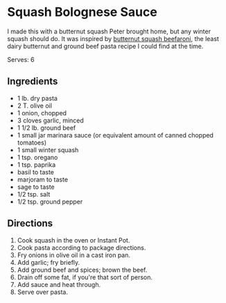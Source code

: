 [Instant Pot]: ../indices/instantPot.html

# Squash Bolognese Sauce

I made this with a butternut squash Peter brought home, but any winter squash should do.  It was inspired by [butternut squash beefaroni](https://thehealthyfoodie.com/butternut-squash-beefaroni/), the least dairy butternut and ground beef pasta recipe I could find at the time.

Serves: 6

## Ingredients

* 1 lb. dry pasta
* 2 T. olive oil
* 1 onion, chopped
* 3 cloves garlic, minced
* 1 1/2 lb. ground beef
* 1 small jar marinara sauce (or equivalent amount of canned chopped tomatoes)
* 1 small winter squash
* 1 tsp. oregano
* 1 tsp. paprika
* basil to taste
* marjoram to taste
* sage to taste
* 1/2 tsp. salt
* 1/2 tsp. ground pepper

## Directions

1. Cook squash in the oven or Instant Pot.
2. Cook pasta according to package directions.
2. Fry onions in olive oil in a cast iron pan.
3. Add garlic; fry briefly.
4. Add ground beef and spices; brown the beef.
5. Drain off some fat, if you're that sort of person.
6. Add sauce and heat through.
7. Serve over pasta.
